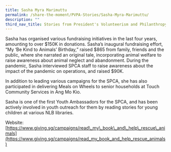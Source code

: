 ```yaml
---
title: Sasha Myra Marimuttu
permalink: /share-the-moment/PVPA-Stories/Sasha-Myra-Marimuttu/
description: ""
third_nav_title: Stories from President's Volunteerism and Philanthropy Awards 2022
---
```



Sasha has organised various fundraising initiatives in the last four years, amounting to over $150K in donations. Sasha’s inaugural fundraising effort, “My ‘Be Kind to Animals’ Birthday,” raised $865 from family, friends and the public, where she narrated an original tale, incorporating animal welfare to raise awareness about animal neglect and abandonment. During the pandemic, Sasha interviewed SPCA staff to raise awareness about the impact of the pandemic on operations, and raised $90K.

In addition to leading various campaigns for the SPCA, she has also participated in delivering Meals on Wheels to senior households at Touch Community Services in Ang Mo Kio.

Sasha is one of the first Youth Ambassadors for the SPCA, and has been actively involved in youth outreach for them by reading stories for young children at various NLB libraries.

Website: [https://www.giving.sg/campaigns/read\_my\_book\_and\_help\_rescue\_animals](https://www.giving.sg/campaigns/read_my_book_and_help_rescue_animals)
